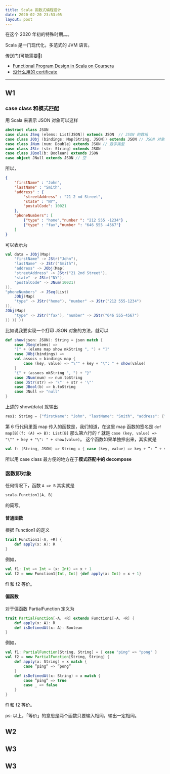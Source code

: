 ```yaml
---
title: Scala 函数式编程设计
date: 2020-02-20 23:53:05
layout: post
---
```

在这个 2020 年初的特殊时期。。。

Scala 是一门现代化，多范式的 JVM 语言。

传送门(可能需要🚀)
- [Functional Program Design in Scala on Coursera](https://www.coursera.org/learn/progfun2)
- [没什么用的 certificate](https://www.coursera.org/account/accomplishments/certificate/BP5FRUVSFPN8)

---

## W1
### case class 和模式匹配
用 Scala 来表示 JSON 对象可以这样
```scala
abstract class JSON
case class JSeq (elems: List[JSON]) extends JSON  // JSON 的数组
case class JObj (bindings: Map[String, JSON]) extends JSON // JSON 对象
case class JNum (num: Double) extends JSON // 数字类型
case class JStr (str: String) extends JSON
case class JBool(b: Boolean) extends JSON
case object JNull extends JSON // 空
```
所以，
```json
{
    "firstName" : "John",
    "lastName" : "Smith",
    "address" : {
        "streetAddress" : "21 2 nd Street",
        "state" : "NY",
        "postalCode": 10021
    },
    "phoneNumbers": [
        {"type" : "home","number ": "212 555 -1234"} ,
        {"type" : "fax","number ": "646 555 -4567"}
    ]
}
```
可以表示为
```scala
val data = JObj(Map(
    "firstName" -> JStr("John"),
    "lastName" -> JStr("Smith"),
    "address" -> JObj(Map(
    "streetAddress" -> JStr("21 2nd Street"),
    "state" -> JStr("NY"),
    "postalCode" -> JNum(10021)
)),
"phoneNumbers" -> JSeq(List(
    JObj(Map(
    "type" -> JStr("home"), "number" -> JStr("212 555-1234")
)),
JObj(Map(
    "type" -> JStr("fax"), "number" -> JStr("646 555-4567")
)) )) ))
```
比如说我要实现一个打印 JSON 对象的方法，就可以
```scala
def show(json: JSON): String = json match {
    case JSeq(elems) =>
    "[" + (elems map show mkString ", ") + "]"
    case JObj(bindings) =>
    val assocs = bindings map {
        case (key, value) => "\"" + key + "\": " + show(value)
    }
    "{" + (assocs mkString ", ") + "}"
    case JNum(num) => num.toString
    case JStr(str) => '\"' + str + '\"'
    case JBool(b) => b.toString
    case JNull => "null"
}
```
上述的 show(data) 就输出
```scala
res1: String = {"firstName": "John", "lastName": "Smith", "address": {"streetAddress": "21 2nd Street", "state": "NY", "postalCode": 10021.0}, "phoneNumbers": [{"type": "home", "number": "212 555-1234"}, {"type": "fax", "number": "646 555-4567"}]}
```
第 6 行代码里面 map 传入的函数是，我们知道，在这里 map 函数的签名是 `def map[B](f: (A) => B): List[B]`
那么第六行的 `f` 就是 `case (key, value) => "\"" + key + "\": " + show(value)`。 这个函数如果单独拎出来，其实就是
```scala
val f: (String, JSON) => String = { case (key, value) => key + ”: ” + value } // 注意看 JObj 定义
```
所以用 case class 最方便的地方在于**模式匹配中的 decompose**

### 函数即对象
任何情况下，函数 `A => B` 其实就是
```scala
scala.Function1[A, B]
```
的简写。

#### 普通函数
根据 Function1 的定义

```scala
trait Function1[-A, +R] {
    def apply(x: A): R
}
```
例如，
```scala
val f1: Int => Int = (x: Int) => x + 1
val f2 = new Function1[Int, Int] {def apply(x: Int) = x + 1}
```
f1 和 f2 等价。

#### 偏函数
对于偏函数 PartialFunction 定义为
```scala
trait PartialFunction[-A, +R] extends Function1[-A, +R] {
    def apply(x: A): R
    def isDefinedAt(x: A): Boolean
}
```
例如，
```scala
val f1: PartialFunction[String, String] = { case "ping" => "pong" }
val f2 = new PartialFunction[String, String] {
    def apply(x: String) = x match {
        case ”ping” => ”pong”
    }
    def isDefinedAt(x: String) = x match {
        case ”ping” => true
        case _ => false
    }
}
```
f1 和 f2 等价。

ps: 以上，「等价」的意思是两个函数只要输入相同，输出一定相同。
## W2

## W3

## W3